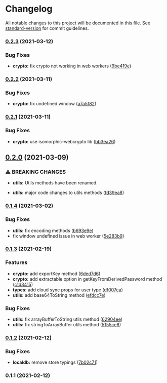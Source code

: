 # Changelog

All notable changes to this project will be documented in this file. See [standard-version](https://github.com/conventional-changelog/standard-version) for commit guidelines.

### [0.2.3](https://github.com/slater-notes/core/compare/v0.2.2...v0.2.3) (2021-03-12)


### Bug Fixes

* **crypto:** fix crypto not working in web workers ([9be419e](https://github.com/slater-notes/core/commit/9be419e1a170eee8a995fd334d5ed8e256c4232a))

### [0.2.2](https://github.com/slater-notes/core/compare/v0.2.1...v0.2.2) (2021-03-11)


### Bug Fixes

* **crypto:** fix undefined window ([a7a5f82](https://github.com/slater-notes/core/commit/a7a5f82bbc268e6abb980352097bf31eb0bcb8a5))

### [0.2.1](https://github.com/slater-notes/core/compare/v0.2.0...v0.2.1) (2021-03-11)


### Bug Fixes

* **crypto:** use isomorphic-webcrypto lib ([bb3ea26](https://github.com/slater-notes/core/commit/bb3ea263174b974c3177139bd341267eda077724))

## [0.2.0](https://github.com/slater-notes/core/compare/v0.1.4...v0.2.0) (2021-03-09)


### ⚠ BREAKING CHANGES

* **utils:** Utils methods have been renamed.

* **utils:** major code changes to utils methods ([fd39ea8](https://github.com/slater-notes/core/commit/fd39ea8e19d855c5d9c98c5eab462cae5ca89e0a))

### [0.1.4](https://github.com/slater-notes/core/compare/v0.1.3...v0.1.4) (2021-03-02)


### Bug Fixes

* **utils:** fix encoding methods ([b693e9e](https://github.com/slater-notes/core/commit/b693e9e51557f0a9a89f846c48d56e414f151850))
* fix window undefined issue in web worker ([5e283b9](https://github.com/slater-notes/core/commit/5e283b9c53cf04bf45c4189872da641c24177493))

### [0.1.3](https://github.com/slater-notes/core/compare/v0.1.2...v0.1.3) (2021-02-19)


### Features

* **crypto:** add exportKey method ([6ded7d6](https://github.com/slater-notes/core/commit/6ded7d671089e196651ce788ef665851e1995659))
* **crypto:** add extractable option in getKeyFromDerivedPassword method ([c1d3415](https://github.com/slater-notes/core/commit/c1d3415a60edf6cb73477d5dd8a389635a4a5131))
* **types:** add cloud sync props for user type ([df007ea](https://github.com/slater-notes/core/commit/df007ea104af95123e167242adc27217447e1646))
* **utils:** add base64ToString method ([efdcc7e](https://github.com/slater-notes/core/commit/efdcc7eace089e94eb87f72692d4fe3f4dba82fb))


### Bug Fixes

* **utils:** fix arrayBufferToString utils method ([62904ee](https://github.com/slater-notes/core/commit/62904ee60d9b4e7a41274882d800b349b7512ee8))
* **utils:** fix stringToArrayBuffer utils method ([5155ce8](https://github.com/slater-notes/core/commit/5155ce8d02533d435fb2a6b1d7d1a98b59b99af4))

### [0.1.2](https://github.com/slater-notes/core/compare/v0.1.1...v0.1.2) (2021-02-12)


### Bug Fixes

* **localdb:** remove store typings ([7b02c71](https://github.com/slater-notes/core/commit/7b02c718dcd15288108d9cc80f22744fc5de3113))

### 0.1.1 (2021-02-12)
